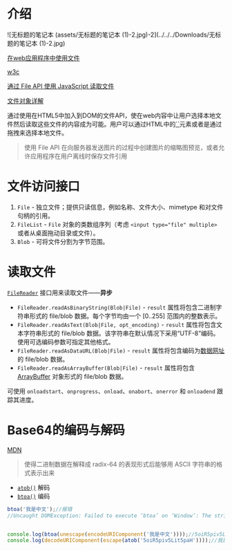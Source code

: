 # 介绍



![无标题的笔记本 (assets/无标题的笔记本 (1)-2.jpg)-2](../../../Downloads/无标题的笔记本 (1)-2.jpg)

[在web应用程序中使用文件](https://developer.mozilla.org/zh-CN/docs/Web/API/File/Using_files_from_web_applications#Example.3A_Using_object_URLs_to_display_images)

[w3c](https://www.w3.org/TR/file-upload/)

[通过 File API 使用 JavaScript 读取文件](https://www.html5rocks.com/zh/tutorials/file/dndfiles/)

[文件对象详解](https://juejin.im/post/5b32fb5cf265da598223df9e)

通过使用在HTML5中加入到DOM的文件API，使在web内容中让用户选择本地文件然后读取这些文件的内容成为可能。用户可以通过HTML中的[``](https://developer.mozilla.org/zh-CN/docs/Web/HTML/Element/input)元素或者是通过拖拽来选择本地文件。

> 使用 File API 在向服务器发送图片的过程中创建图片的缩略图预览，或者允许应用程序在用户离线时保存文件引用



# 文件访问接口

1. `File` - 独立文件；提供只读信息，例如名称、文件大小、mimetype 和对文件句柄的引用。
2. `FileList` - `File` 对象的类数组序列（考虑 `<input type="file" multiple>` 或者从桌面拖动目录或文件）。
3. `Blob` - 可将文件分割为字节范围。



# 读取文件

[`FileReader`](http://dev.w3.org/2006/webapi/FileAPI/#filereader-interface) 接口用来读取文件——**异步**

- `FileReader.readAsBinaryString(Blob|File)` - `result` 属性将包含二进制字符串形式的 file/blob 数据。每个字节均由一个 [0..255] 范围内的整数表示。
- `FileReader.readAsText(Blob|File, opt_encoding)` - `result` 属性将包含文本字符串形式的 file/blob 数据。该字符串在默认情况下采用“UTF-8”编码。使用可选编码参数可指定其他格式。
- `FileReader.readAsDataURL(Blob|File)` - `result` 属性将包含编码为[数据网址](http://en.wikipedia.org/wiki/Data_URI_scheme)的 file/blob 数据。
- `FileReader.readAsArrayBuffer(Blob|File)` - `result` 属性将包含 [ArrayBuffer](https://www.khronos.org/registry/typedarray/specs/latest/#5) 对象形式的 file/blob 数据。



可使用 `onloadstart`、`onprogress`、`onload`、`onabort`、`onerror` 和 `onloadend` 跟踪其进度。



# Base64的编码与解码

[MDN](https://developer.mozilla.org/zh-CN/docs/Web/API/WindowBase64/Base64_encoding_and_decoding)

>  使得二进制数据在解释成 radix-64 的表现形式后能够用 ASCII 字符串的格式表示出来

- [`atob()`](https://developer.mozilla.org/zh-CN/docs/Web/API/WindowBase64/atob)  解码
- [`btoa()`](https://developer.mozilla.org/zh-CN/docs/Web/API/WindowBase64/btoa) 编码

```javascript
btoa('我是中文');//报错
//Uncaught DOMException: Failed to execute ‘btoa’ on ‘Window’: The string to be encoded contains characters outside of the Latin1 range.(…)
```

```javascript

console.log(btoa(unescape(encodeURIComponent('我是中文'))));//5oiR5piv5Lit5paH
console.log(decodeURIComponent(escape(atob('5oiR5piv5Lit5paH'))));//我是中文
```



